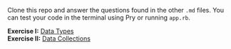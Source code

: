 Clone this repo and answer the questions found in the other `.md` files. You can test your code in the terminal using Pry or running `app.rb`.  

**Exercise I:** [Data Types](https://github.com/ga-wdi-exercises/ruby-basics-exercises/blob/master/data-types.md)  
**Exercise II:** [Data Collections](https://github.com/ga-wdi-exercises/ruby-basics-exercises/blob/master/data-collections.md)  
